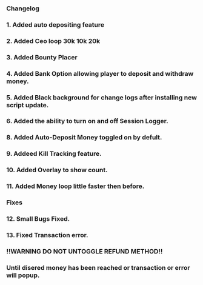 ### Changelog
### 1. Added auto depositing feature
### 2. Added Ceo loop 30k 10k 20k
### 3. Added Bounty Placer
### 4. Added Bank Option allowing player to deposit and withdraw money.
### 5. Added Black background for change logs after installing new script update.
### 6. Added the ability to turn on and off Session Logger.
### 8. Added Auto-Deposit Money toggled on by defult.
### 9. Addeed Kill Tracking feature.
### 10. Added Overlay to show count.
### 11. Added Money loop little faster then before.
###
### Fixes
### 12. Small Bugs Fixed.
### 13. Fixed Transaction error.
###
### !!WARNING DO NOT UNTOGGLE REFUND METHOD!!
### Until disered money has been reached or transaction or error will popup.

